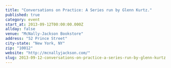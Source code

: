 ```yaml
---
title: "Conversations on Practice: A Series run by Glenn Kurtz."
published: true
category: event
start_at: 2013-09-12T00:00:00.000Z
allday: false
venue: "McNally-Jackson Bookstore"
address: "52 Prince Street"
city-state: "New York, NY"
zip: "10012"
website: "http://mcnallyjackson.com/"
slug: 2013-09-12-conversations-on-practice-a-series-run-by-glenn-kurtz
---
```



